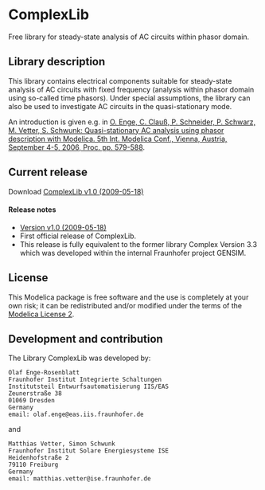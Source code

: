 # ComplexLib
Free library for steady-state analysis of AC circuits within phasor domain.

## Library description

This library contains electrical components suitable for steady-state analysis of AC circuits with fixed frequency (analysis within phasor domain using so-called time phasors). Under special assumptions, the library can also be used to investigate AC circuits in the quasi-stationary mode.

An introduction is given e.g. in [O. Enge, C. Clauß, P. Schneider, P. Schwarz, M. Vetter, S. Schwunk: Quasi-stationary AC analysis using phasor description with Modelica. 5th Int. Modelica Conf., Vienna, Austria, September 4-5, 2006, Proc. pp. 579-588](https://www.modelica.org/events/modelica2006/Proceedings/sessions/Session5d2.pdf).


## Current release

Download [ComplexLib v1.0 (2009-05-18)](../../archive/v1.0.zip)

#### Release notes

* [Version v1.0 (2009-05-18)](../../archive/v1.0.zip)
 * First official release of ComplexLib.
 * This release is fully equivalent to the former library Complex Version 3.3 which was developed within the internal Fraunhofer project GENSIM.

## License

This Modelica package is free software and the use is completely at your own risk;
it can be redistributed and/or modified under the terms of the [Modelica License 2](https://modelica.org/licenses/ModelicaLicense2).

## Development and contribution
The Library ComplexLib was developed by:

    Olaf Enge-Rosenblatt
	Fraunhofer Institut Integrierte Schaltungen
	Institutsteil Entwurfsautomatisierung IIS/EAS
	Zeunerstraße 38
	01069 Dresden
	Germany
	email: olaf.enge@eas.iis.fraunhofer.de

and

	Matthias Vetter, Simon Schwunk
	Fraunhofer Institut Solare Energiesysteme ISE
	Heidenhofstraße 2
	79110 Freiburg
	Germany
	email: matthias.vetter@ise.fraunhofer.de
